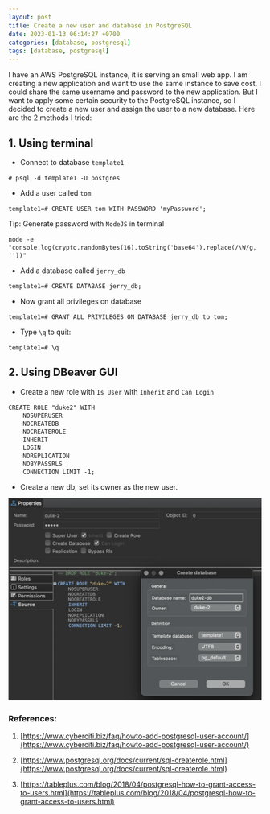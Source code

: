 ```yaml
---
layout: post
title: Create a new user and database in PostgreSQL
date: 2023-01-13 06:14:27 +0700
categories: [database, postgresql]
tags: [database, postgresql]
---
```


I have an AWS PostgreSQL instance, it is serving an small web app. I am creating a new application and want to use the same instance to save cost. I could share the same username and password to the new application. But I want to apply some certain security to the PostgreSQL instance, so I decided to create a new user and assign the user to a new database. Here are the 2 methods I tried:

## 1. Using terminal

- Connect to database `template1`

```
# psql -d template1 -U postgres
```

- Add a user called `tom`

```
template1=# CREATE USER tom WITH PASSWORD 'myPassword';
```

Tip: Generate password with `NodeJS` in terminal

```
node -e "console.log(crypto.randomBytes(16).toString('base64').replace(/\W/g, ''))"
```

- Add a database called `jerry_db`

```
template1=# CREATE DATABASE jerry_db;
```

- Now grant all privileges on database

```
template1=# GRANT ALL PRIVILEGES ON DATABASE jerry_db to tom;
```

- Type `\q` to quit:

```
template1=# \q
```

## 2. Using DBeaver GUI

- Create a new role with `Is User` with `Inherit` and `Can Login`

```
CREATE ROLE "duke2" WITH
	NOSUPERUSER
	NOCREATEDB
	NOCREATEROLE
	INHERIT
	LOGIN
	NOREPLICATION
	NOBYPASSRLS
	CONNECTION LIMIT -1;
```

- Create a new db, set its owner as the new user.

![create-db-gui](/assets/2023-01/create-db.png)

### References:

1. [https://www.cyberciti.biz/faq/howto-add-postgresql-user-account/](https://www.cyberciti.biz/faq/howto-add-postgresql-user-account/)

1. [https://www.postgresql.org/docs/current/sql-createrole.html](https://www.postgresql.org/docs/current/sql-createrole.html)

1. [https://tableplus.com/blog/2018/04/postgresql-how-to-grant-access-to-users.html](https://tableplus.com/blog/2018/04/postgresql-how-to-grant-access-to-users.html)
